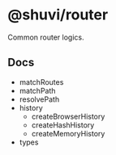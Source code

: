 # @shuvi/router

Common router logics.

## Docs

- matchRoutes
- matchPath
- resolvePath
- history
  - createBrowserHistory
  - createHashHistory
  - createMemoryHistory
- types
